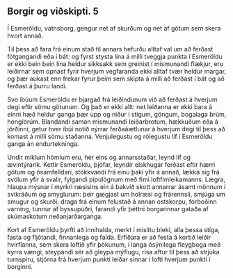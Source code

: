 ## Borgir og viðskipti. 5

Í Esmeröldu, vatnsborg, gengur net af skurðum og net af götum sem skera hvort annað.

Til þess að fara frá einum stað til annars hefurðu alltaf val um að ferðast fótgangandi eða í bát: og fyrst stysta lína á milli tveggja punkta í Esmeröldu er ekki bein bein lína heldur sikksakk sem greinist í mismunandi flækjur, eru leiðirnar sem opnast fyrir hverjum vegfaranda ekki alltaf tvær heldur margar, og þær aukast enn frekar fyrur þeim sem skipta á milli að ferðast í bát og að ferðast á þurru landi.

Svo íbúum Esmeröldu er bjargað frá leiðindunum við að ferðast á hverjum degi eftir sömu götunum. Og það er ekki allt: net leiðanna er ekki bara á einni hæð heldur ganga þær upp og niður í stigum, göngum, bogalaga brúm, hengibrúm. Blandandi saman mismunandi leiðarbrotum, hækkuðum eða á jörðinni, getur hver íbúi notið nýrrar ferðaáætlunar á hverjum degi til þess að komast á milli sömu staðanna. Venjulegustu og rólegustu líf í Esmeröldu ganga án endurtekninga.

Undir miklum hömlum eru, hér eins og annarsstaðar, leynd líf og ævintýrarík. Kettir Esmeröldu, þjófar, leyndir elskhugar ferðast eftir hærri götum og ósamfelldari, stökkvandi frá einu þaki yfir á annað, lækka sig frá svölum yfir á svalir, fylgandi pípulögnum með fimi loftfimleikamanns. Lægra, hlaupa mýsnar í myrkri ræsisins ein á bakvið skott annarrar ásamt mönnum í svikráðum og smyglurum: þeir gægjast um holræsi og frárennsli, smjúga um smugur og skurði, draga frá einum felustað á annan ostskorpu, forboðinn varning, tunnur af byssupúðri, farandi yfir þéttni borgarinnar gataða af skúmaskotum neðanjarðarganga.

Kort af Esmeröldu þyrfti að innihalda, merkt í mislitu bleki, alla þessa stíga, fasta og fljótandi, finnanlega og falda. Erfiðara er að festa á kortið leiðir hvirflanna, sem skera loftið yfir þökunum, í langa ósýnilega fleygboga með kyrra vængi, steypandi sér að gleypa mýflugu, rísa aftur til þess að strjúka turnspíru, stjórna frá hverjum punkti leiðar sinnar í lofti hverjum punkti í borginni.